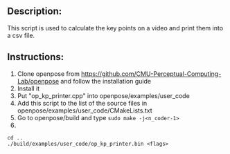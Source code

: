 ## Description:
This script is used to calculate the key points on a video and print them into a csv file.

## Instructions:
1. Clone openpose from https://github.com/CMU-Perceptual-Computing-Lab/openpose and follow the installation guide
2. Install it
3. Put "op_kp_printer.cpp" into openpose/examples/user_code
4. Add this script to the list of the source files in openpose/examples/user_code/CMakeLists.txt
5. Go to openpose/build and type ```sudo make -j<n_coder-1>```
6. 
```
cd ..
./build/examples/user_code/op_kp_printer.bin <flags>
```
